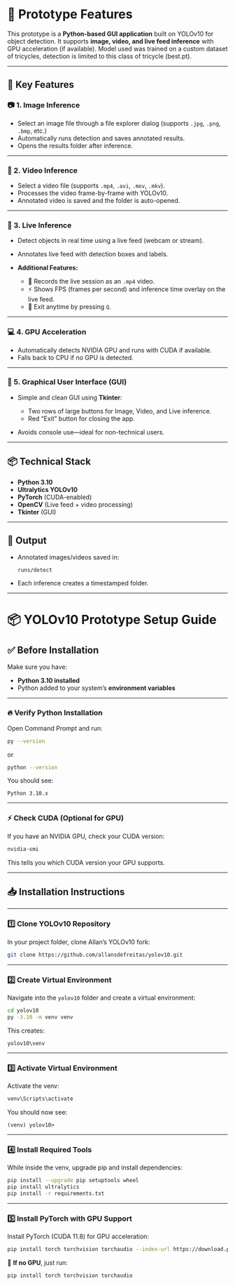 
# 🚀 Prototype Features

This prototype is a **Python-based GUI application** built on YOLOv10 for object detection. It supports **image, video, and live feed inference** with GPU acceleration (if available). Model used was trained on a custom dataset of tricycles, detection is limited to this class of tricycle (best.pt).

---

## 🌟 Key Features

### 📷 1. **Image Inference**

* Select an image file through a file explorer dialog (supports `.jpg`, `.png`, `.bmp`, etc.)
* Automatically runs detection and saves annotated results.
* Opens the results folder after inference.

---

### 🎥 2. **Video Inference**

* Select a video file (supports `.mp4`, `.avi`, `.mov`, `.mkv`).
* Processes the video frame-by-frame with YOLOv10.
* Annotated video is saved and the folder is auto-opened.

---

### 📡 3. **Live Inference**

* Detect objects in real time using a live feed (webcam or stream).
* Annotates live feed with detection boxes and labels.
* **Additional Features:**

  * 📝 Records the live session as an `.mp4` video.
  * ⚡ Shows FPS (frames per second) and inference time overlay on the live feed.
  * 🔴 Exit anytime by pressing `Q`.

---

### 💻 4. **GPU Acceleration**

* Automatically detects NVIDIA GPU and runs with CUDA if available.
* Falls back to CPU if no GPU is detected.

---

### 🎨 5. **Graphical User Interface (GUI)**

* Simple and clean GUI using **Tkinter**:

  * Two rows of large buttons for Image, Video, and Live inference.
  * Red “Exit” button for closing the app.
* Avoids console use—ideal for non-technical users.

---

## 📦 Technical Stack

* **Python 3.10**
* **Ultralytics YOLOv10**
* **PyTorch** (CUDA-enabled)
* **OpenCV** (Live feed + video processing)
* **Tkinter** (GUI)

---

## 📁 Output

* Annotated images/videos saved in:

  ```
  runs/detect
  ```
* Each inference creates a timestamped folder.

---

# 📦 YOLOv10 Prototype Setup Guide

## ✅ Before Installation

Make sure you have:

* **Python 3.10 installed**
* Python added to your system’s **environment variables**

---

### 🔥 Verify Python Installation

Open Command Prompt and run:

```bash
py --version
```

or

```bash
python --version
```

You should see:

```
Python 3.10.x
```

---

### ⚡ Check CUDA (Optional for GPU)

If you have an NVIDIA GPU, check your CUDA version:

```bash
nvidia-smi
```

This tells you which CUDA version your GPU supports.

---

## 📥 Installation Instructions

---

### 1️⃣ Clone YOLOv10 Repository

In your project folder, clone Allan’s YOLOv10 fork:

```bash
git clone https://github.com/allansdefreitas/yolov10.git
```

---

### 2️⃣ Create Virtual Environment

Navigate into the `yolov10` folder and create a virtual environment:

```bash
cd yolov10
py -3.10 -m venv venv
```

This creates:

```
yolov10\venv
```

---

### 3️⃣ Activate Virtual Environment

Activate the venv:

```bash
venv\Scripts\activate
```

You should now see:

```
(venv) yolov10>
```

---

### 4️⃣ Install Required Tools

While inside the venv, upgrade pip and install dependencies:

```bash
pip install --upgrade pip setuptools wheel
pip install ultralytics
pip install -r requirements.txt
```

---

### 5️⃣ Install PyTorch with GPU Support

Install PyTorch (CUDA 11.8) for GPU acceleration:

```bash
pip install torch torchvision torchaudio --index-url https://download.pytorch.org/whl/cu118
```

🖤 **If no GPU**, just run:

```bash
pip install torch torchvision torchaudio
```